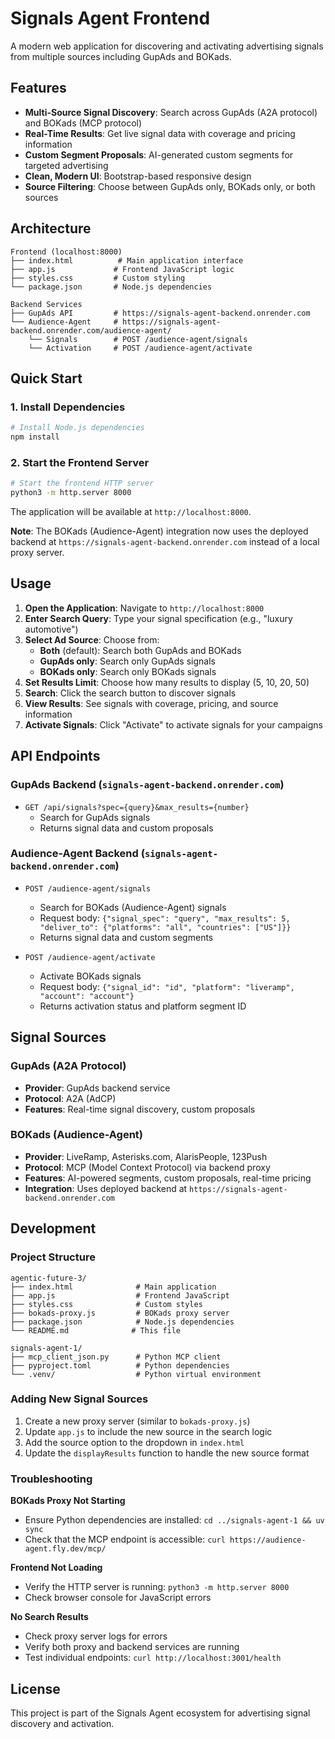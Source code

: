 # Signals Agent Frontend

A modern web application for discovering and activating advertising signals from multiple sources including GupAds and BOKads.

## Features

- **Multi-Source Signal Discovery**: Search across GupAds (A2A protocol) and BOKads (MCP protocol)
- **Real-Time Results**: Get live signal data with coverage and pricing information
- **Custom Segment Proposals**: AI-generated custom segments for targeted advertising
- **Clean, Modern UI**: Bootstrap-based responsive design
- **Source Filtering**: Choose between GupAds only, BOKads only, or both sources

## Architecture

```
Frontend (localhost:8000)
├── index.html          # Main application interface
├── app.js             # Frontend JavaScript logic
├── styles.css         # Custom styling
└── package.json       # Node.js dependencies

Backend Services
├── GupAds API         # https://signals-agent-backend.onrender.com
└── Audience-Agent     # https://signals-agent-backend.onrender.com/audience-agent/
    └── Signals        # POST /audience-agent/signals
    └── Activation     # POST /audience-agent/activate
```

## Quick Start

### 1. Install Dependencies

```bash
# Install Node.js dependencies
npm install
```

### 2. Start the Frontend Server

```bash
# Start the frontend HTTP server
python3 -m http.server 8000
```

The application will be available at `http://localhost:8000`.

**Note**: The BOKads (Audience-Agent) integration now uses the deployed backend at `https://signals-agent-backend.onrender.com` instead of a local proxy server.

## Usage

1. **Open the Application**: Navigate to `http://localhost:8000`
2. **Enter Search Query**: Type your signal specification (e.g., "luxury automotive")
3. **Select Ad Source**: Choose from:
   - **Both** (default): Search both GupAds and BOKads
   - **GupAds only**: Search only GupAds signals
   - **BOKads only**: Search only BOKads signals
4. **Set Results Limit**: Choose how many results to display (5, 10, 20, 50)
5. **Search**: Click the search button to discover signals
6. **View Results**: See signals with coverage, pricing, and source information
7. **Activate Signals**: Click "Activate" to activate signals for your campaigns

## API Endpoints

### GupAds Backend (`signals-agent-backend.onrender.com`)

- `GET /api/signals?spec={query}&max_results={number}`
  - Search for GupAds signals
  - Returns signal data and custom proposals

### Audience-Agent Backend (`signals-agent-backend.onrender.com`)

- `POST /audience-agent/signals`
  - Search for BOKads (Audience-Agent) signals
  - Request body: `{"signal_spec": "query", "max_results": 5, "deliver_to": {"platforms": "all", "countries": ["US"]}}`
  - Returns signal data and custom segments

- `POST /audience-agent/activate`
  - Activate BOKads signals
  - Request body: `{"signal_id": "id", "platform": "liveramp", "account": "account"}`
  - Returns activation status and platform segment ID

## Signal Sources

### GupAds (A2A Protocol)
- **Provider**: GupAds backend service
- **Protocol**: A2A (AdCP)
- **Features**: Real-time signal discovery, custom proposals

### BOKads (Audience-Agent)
- **Provider**: LiveRamp, Asterisks.com, AlarisPeople, 123Push
- **Protocol**: MCP (Model Context Protocol) via backend proxy
- **Features**: AI-powered segments, custom proposals, real-time pricing
- **Integration**: Uses deployed backend at `https://signals-agent-backend.onrender.com`

## Development

### Project Structure

```
agentic-future-3/
├── index.html              # Main application
├── app.js                  # Frontend JavaScript
├── styles.css              # Custom styles
├── bokads-proxy.js         # BOKads proxy server
├── package.json            # Node.js dependencies
└── README.md              # This file

signals-agent-1/
├── mcp_client_json.py      # Python MCP client
├── pyproject.toml          # Python dependencies
└── .venv/                  # Python virtual environment
```

### Adding New Signal Sources

1. Create a new proxy server (similar to `bokads-proxy.js`)
2. Update `app.js` to include the new source in the search logic
3. Add the source option to the dropdown in `index.html`
4. Update the `displayResults` function to handle the new source format

### Troubleshooting

**BOKads Proxy Not Starting**
- Ensure Python dependencies are installed: `cd ../signals-agent-1 && uv sync`
- Check that the MCP endpoint is accessible: `curl https://audience-agent.fly.dev/mcp/`

**Frontend Not Loading**
- Verify the HTTP server is running: `python3 -m http.server 8000`
- Check browser console for JavaScript errors

**No Search Results**
- Check proxy server logs for errors
- Verify both proxy and backend services are running
- Test individual endpoints: `curl http://localhost:3001/health`

## License

This project is part of the Signals Agent ecosystem for advertising signal discovery and activation.
